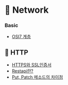 # 📂 Network

### Basic

- [OSI7 계층](./Basic/OSI%207%20%EA%B3%84%EC%B8%B5.md)

## 📝 HTTP

- [HTTPS와 SSL인증서](./Http/HTTPS%EC%99%80%20SSL%EC%9D%B8%EC%A6%9D%EC%84%9C.md)
- [Restapi란?](./Http/Restapi%EB%9E%80.md)
- [Put, Patch 메소드의 차이점](./Http/Put%EA%B3%BC%20Patch%EB%A9%94%EC%86%8C%EB%93%9C%EC%9D%98%20%EC%B0%A8%EC%9D%B4.md)
